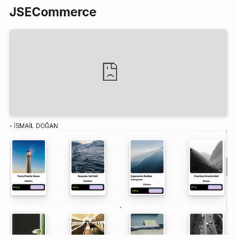 # JSECommerce

<div style="position: relative; width: 100%; height: 0; padding-top: 40.0000%;
 padding-bottom: 0; box-shadow: 0 2px 8px 0 rgba(63,69,81,0.16); margin-top: 1.6em; margin-bottom: 0.9em; overflow: hidden;
 border-radius: 8px; will-change: transform;">
  <iframe loading="lazy" style="position: absolute; width: 100%; height: 100%; top: 0; left: 0; border: none; padding: 0;margin: 0;"
    src="https:&#x2F;&#x2F;www.canva.com&#x2F;design&#x2F;DAFvQvxm4YI&#x2F;watch?embed" allowfullscreen="allowfullscreen" allow="fullscreen">
  </iframe>
</div>
<a href="https:&#x2F;&#x2F;www.canva.com&#x2F;design&#x2F;DAFvQvxm4YI&#x2F;watch?utm_content=DAFvQvxm4YI&amp;utm_campaign=designshare&amp;utm_medium=embeds&amp;utm_source=link" target="_blank" rel="noopener"></a> - İSMAİL DOĞAN



<img id="close" src="./images/e-com1.gif" />
